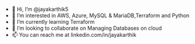- 👋 Hi, I’m @jayakarthik5
- 👀 I’m interested in AWS, Azure, MySQL & MariaDB,Terraform and Python
- 🌱 I’m currently learning Terraform
- 💞️ I’m looking to collaborate on Managing Databases on cloud
- 📫 You can reach me at linkedin.com/in/jayakarthik

<!---
jayakarthik5/jayakarthik5 is a ✨ special ✨ repository because its `README.md` (this file) appears on your GitHub profile.
You can click the Preview link to take a look at your changes.
--->
